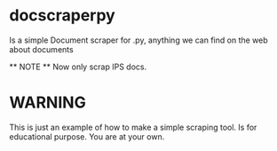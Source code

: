 # docscraperpy
Is a simple Document scraper for .py, anything we can find on the web about documents

** NOTE **
Now only scrap IPS docs.

# WARNING
This is just an example of how to make a simple scraping tool.
Is for educational purpose.
You are at your own.

 
